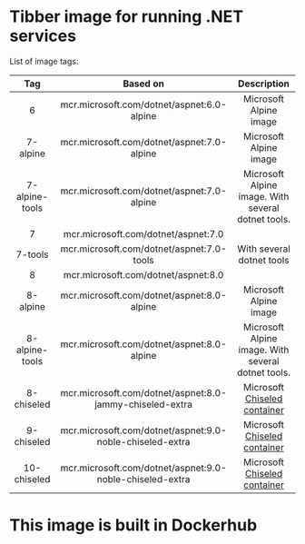 # Tibber image for running .NET services

List of image tags:

|      Tag       |                         Based on                         |                                                 Description                                                  |
| :------------: | :------------------------------------------------------: | :----------------------------------------------------------------------------------------------------------: |
|       6        |        mcr.microsoft.com/dotnet/aspnet:6.0-alpine        |                                            Microsoft Alpine image                                            |
|    7-alpine    |        mcr.microsoft.com/dotnet/aspnet:7.0-alpine        |                                            Microsoft Alpine image                                            |
| 7-alpine-tools |        mcr.microsoft.com/dotnet/aspnet:7.0-alpine        |                              Microsoft Alpine image. With several dotnet tools.                              |
|       7        |           mcr.microsoft.com/dotnet/aspnet:7.0            |                                                                                                              |
|    7-tools     |        mcr.microsoft.com/dotnet/aspnet:7.0-tools         |                                          With several dotnet tools                                           |
|       8        |           mcr.microsoft.com/dotnet/aspnet:8.0            |                                                                                                              |
|    8-alpine    |        mcr.microsoft.com/dotnet/aspnet:8.0-alpine        |                                            Microsoft Alpine image                                            |
| 8-alpine-tools |        mcr.microsoft.com/dotnet/aspnet:8.0-alpine        |                              Microsoft Alpine image. With several dotnet tools.                              |
|   8-chiseled   | mcr.microsoft.com/dotnet/aspnet:8.0-jammy-chiseled-extra | Microsoft [Chiseled container](https://devblogs.microsoft.com/dotnet/announcing-dotnet-chiseled-containers/) |
|   9-chiseled   | mcr.microsoft.com/dotnet/aspnet:9.0-noble-chiseled-extra | Microsoft [Chiseled container](https://devblogs.microsoft.com/dotnet/announcing-dotnet-chiseled-containers/) |
|  10-chiseled   | mcr.microsoft.com/dotnet/aspnet:9.0-noble-chiseled-extra | Microsoft [Chiseled container](https://devblogs.microsoft.com/dotnet/announcing-dotnet-chiseled-containers/) |

# This image is built in Dockerhub

